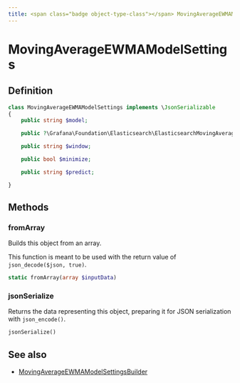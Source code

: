 ```yaml
---
title: <span class="badge object-type-class"></span> MovingAverageEWMAModelSettings
---
```

# <span class="badge object-type-class"></span> MovingAverageEWMAModelSettings

## Definition

```php
class MovingAverageEWMAModelSettings implements \JsonSerializable
{
    public string $model;

    public ?\Grafana\Foundation\Elasticsearch\ElasticsearchMovingAverageEWMAModelSettingsSettings $settings;

    public string $window;

    public bool $minimize;

    public string $predict;

}
```
## Methods

### <span class="badge object-method"></span> fromArray

Builds this object from an array.

This function is meant to be used with the return value of `json_decode($json, true)`.

```php
static fromArray(array $inputData)
```

### <span class="badge object-method"></span> jsonSerialize

Returns the data representing this object, preparing it for JSON serialization with `json_encode()`.

```php
jsonSerialize()
```

## See also

 * <span class="badge builder"></span> [MovingAverageEWMAModelSettingsBuilder](./builder-MovingAverageEWMAModelSettingsBuilder.md)
